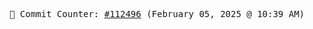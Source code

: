 <p align="center">
    <samp>
        📮 Commit Counter: <a href="https://github.com/Javascript-void0/Javascript-void0/commits/main">#112496</a> (February 05, 2025 @ 10:39 AM)
    </samp>
</p>